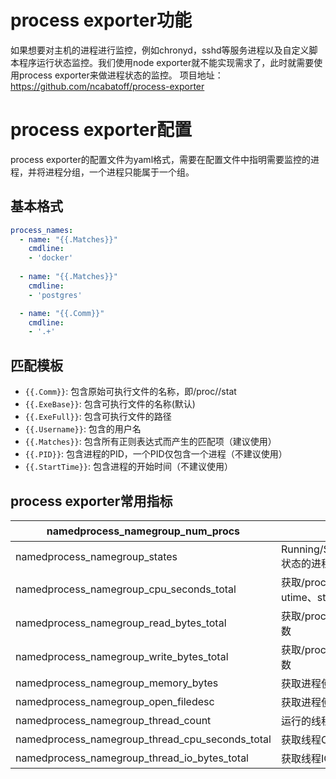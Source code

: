 # process exporter功能
如果想要对主机的进程进行监控，例如chronyd，sshd等服务进程以及自定义脚本程序运行状态监控。我们使用node exporter就不能实现需求了，此时就需要使用process exporter来做进程状态的监控。
项目地址：https://github.com/ncabatoff/process-exporter

# process exporter配置
process exporter的配置文件为yaml格式，需要在配置文件中指明需要监控的进程，并将进程分组，一个进程只能属于一个组。

## 基本格式
```yaml
process_names:
  - name: "{{.Matches}}"
    cmdline:
    - 'docker'
 
  - name: "{{.Matches}}"
    cmdline:
    - 'postgres'

  - name: "{{.Comm}}"
    cmdline:
    - '.+'
```

## 匹配模板
+ `{{.Comm}}`: 包含原始可执行文件的名称，即/proc/<pid>/stat
+ `{{.ExeBase}}`: 包含可执行文件的名称(默认)
+ `{{.ExeFull}}`: 包含可执行文件的路径
+ `{{.Username}}`: 包含的用户名
+ `{{.Matches}}`: 包含所有正则表达式而产生的匹配项（建议使用）
+ `{{.PID}}`: 包含进程的PID，一个PID仅包含一个进程（不建议使用）
+ `{{.StartTime}}`: 包含进程的开始时间（不建议使用）

## process exporter常用指标
|namedprocess_namegroup_num_procs|运行的进程数|
|---|---|
|namedprocess_namegroup_states|Running/Sleeping/Other/Zombie状态的进程数|
|namedprocess_namegroup_cpu_seconds_total|获取/proc/[pid]/stat 进程CPU utime、stime状态时间|
|namedprocess_namegroup_read_bytes_total|获取/proc/[pid]/io 进程读取字节数|
|namedprocess_namegroup_write_bytes_total|获取/proc/[pid]/io 进程写入字节数|
|namedprocess_namegroup_memory_bytes|获取进程使用的内存字节数|
|namedprocess_namegroup_open_filedesc|获取进程使用的文件描述符数量|
|namedprocess_namegroup_thread_count|运行的线程数|
|namedprocess_namegroup_thread_cpu_seconds_total|获取线程CPU状态时间|
|namedprocess_namegroup_thread_io_bytes_total|获取线程IO字节数|


